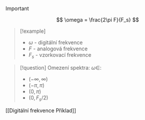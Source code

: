 
> [!important]
$$
\omega = \frac{2\pi F}{F_s}
$$

> [!example]
>- $\omega$ - digitální frekvence
>- $F$ - analogová frekvence
>- $F_s$ - vzorkovací frekvence

> [!question] Omezení spektra:
>$\omega \in$:
>- $(-\infty,\infty)$
>- $(-\pi,\pi)$
>- $(0,\pi)$
>- $(0,F_s/2)$

[[Digitální frekvence Příklad]]